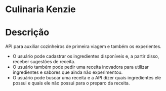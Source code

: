 # Culinaria Kenzie

# Descrição

API para auxiliar cozinheiros de primeira viagem e também os experientes.

- O usuário pode cadastrar os ingredientes disponíveis e, a partir disso, receber sugestões de receita.
- O usuário também pode pedir uma receita inovadora para utilizar ingredientes e sabores que ainda não experimentou.
- O usuário pode buscar uma receita e a API dizer quais ingredientes ele possui e quais ele não possui para o preparo da receita.
